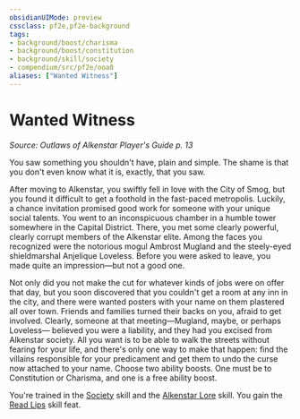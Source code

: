 ```yaml
---
obsidianUIMode: preview
cssclass: pf2e,pf2e-background
tags:
- background/boost/charisma
- background/boost/constitution
- background/skill/society
- compendium/src/pf2e/ooa0
aliases: ["Wanted Witness"]
---
```

# Wanted Witness
*Source: Outlaws of Alkenstar Player's Guide p. 13*  

You saw something you shouldn't have, plain and simple. The shame is that you don't even know what it is, exactly, that you saw.

After moving to Alkenstar, you swiftly fell in love with the City of Smog, but you found it difficult to get a foothold in the fast-paced metropolis. Luckily, a chance invitation promised good work for someone with your unique social talents. You went to an inconspicuous chamber in a humble tower somewhere in the Capital District. There, you met some clearly powerful, clearly corrupt members of the Alkenstar elite. Among the faces you recognized were the notorious mogul Ambrost Mugland and the steely-eyed shieldmarshal Anjelique Loveless. Before you were asked to leave, you made quite an impression—but not a good one.

Not only did you not make the cut for whatever kinds of jobs were on offer that day, but you soon discovered that you couldn't get a room at any inn in the city, and there were wanted posters with your name on them plastered all over town. Friends and families turned their backs on you, afraid to get involved. Clearly, someone at that meeting—Mugland, maybe, or perhaps Loveless— believed you were a liability, and they had you excised from Alkenstar society. All you want is to be able to walk the streets without fearing for your life, and there's only one way to make that happen: find the villains responsible for your predicament and get them to undo the curse now attached to your name. Choose two ability boosts. One must be to Constitution or Charisma, and one is a free ability boost.

You're trained in the [Society](/compendium/skills.md#Society) skill and the [Alkenstar Lore](/compendium/skills.md#Lore) skill. You gain the [Read Lips](/compendium/feats/read-lips.md) skill feat.